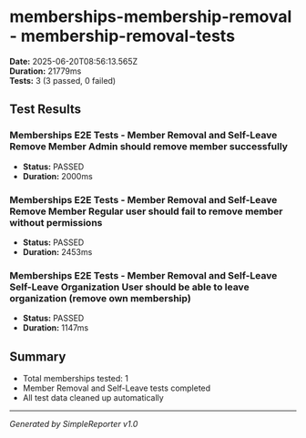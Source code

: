 # memberships-membership-removal - membership-removal-tests

**Date:** 2025-06-20T08:56:13.565Z  
**Duration:** 21779ms  
**Tests:** 3 (3 passed, 0 failed)

## Test Results


### Memberships E2E Tests - Member Removal and Self-Leave Remove Member Admin should remove member successfully
- **Status:** PASSED
- **Duration:** 2000ms



### Memberships E2E Tests - Member Removal and Self-Leave Remove Member Regular user should fail to remove member without permissions
- **Status:** PASSED
- **Duration:** 2453ms



### Memberships E2E Tests - Member Removal and Self-Leave Self-Leave Organization User should be able to leave organization (remove own membership)
- **Status:** PASSED
- **Duration:** 1147ms



## Summary

- Total memberships tested: 1
- Member Removal and Self-Leave tests completed
- All test data cleaned up automatically

---
*Generated by SimpleReporter v1.0*
